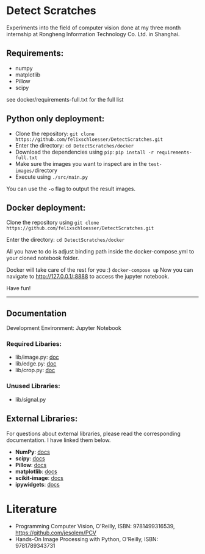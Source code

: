 # Detect Scratches
Experiments into the field of computer vision done at my three month internship at Rongheng Information Technology Co. Ltd. in Shanghai.

## Requirements:
* numpy
* matplotlib
* Pillow
* scipy

see docker/requirements-full.txt for the full list

## Python only deployment:
* Clone the repository: `git clone https://github.com/felixschloesser/DetectScratches.git`
* Enter the directory: `cd DetectScratches/docker`
* Download the dependencies using `pip`: `pip install -r requirements-full.txt`
* Make sure the images you want to inspect are in the `test-images/`directory
* Execute using `./src/main.py`

You can use the `-o` flag to output the result images.


## Docker deployment:
Clone the repository using `git clone https://github.com/felixschloesser/DetectScratches.git`

Enter the directory: `cd DetectScratches/docker`

All you have to do is adjust binding path inside the docker-compose.yml to your cloned notebook folder.

Docker will take care of the rest for you :)
`docker-compose up`
Now you can navigate to http://127.0.0.1/:8888 to access the jupyter notebook.

Have fun!

------------------------------------------------------------------------------------------------------------

## Documentation

Development Environment: Jupyter Notebook

### Required Libaries:

* lib/image.py: [doc](/docs/image.md)
* lib/edge.py: [doc](/docs/edge.md)
* lib/crop.py: [doc](/docs/crop.md)

### Unused Libraries:

* lib/signal.py

## External Libraries:
For questions about external libraries, please read the corresponding documentation. I have linked them below.

* **NumPy**: [docs](https://numpy.org/doc/)
* **scipy**: [docs](https://docs.scipy.org/doc/scipy/reference/)
* **Pillow**: [docs](https://pillow.readthedocs.io/en/stable/)
* **matplotlib**: [docs](https://matplotlib.org/contents.html)
* **scikit-image**: [docs](https://scikit-image.org/docs/stable/)
* **ipywidgets**: [docs](https://ipywidgets.readthedocs.io/en/latest/)



# Literature
* Programming Computer Vision, O'Reilly, ISBN: 9781499316539, https://github.com/jesolem/PCV
* Hands-On Image Processing with Python, O'Reilly, ISBN: 9781789343731
